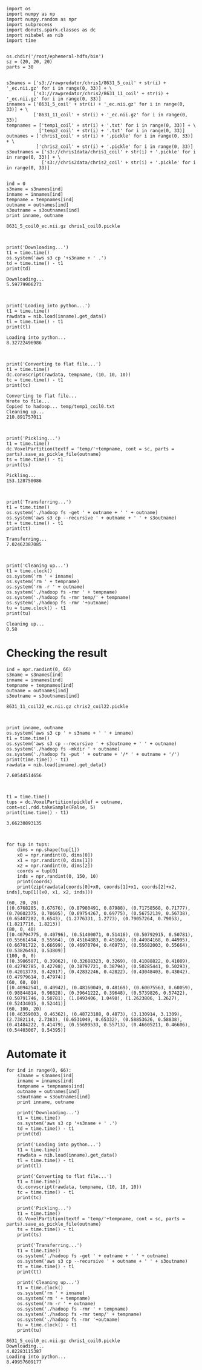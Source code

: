 

    import os
    import numpy as np
    import numpy.random as npr
    import subprocess
    import donuts.spark.classes as dc
    import nibabel as nib
    import time


    os.chdir('/root/ephemeral-hdfs/bin')
    sz = (20, 20, 20)
    parts = 30


    s3names = ['s3://rawpredator/chris1/8631_5_coil' + str(i) + '_ec.nii.gz' for i in range(0, 33)] + \
              ['s3://rawpredator/chris2/8631_11_coil' + str(i) + '_ec.nii.gz' for i in range(0, 33)]
    innames = ['8631_5_coil' + str(i) + '_ec.nii.gz' for i in range(0, 33)] + \
              ['8631_11_coil' + str(i) + '_ec.nii.gz' for i in range(0, 33)]
    tempnames = ['temp1_coil' + str(i) + '.txt' for i in range(0, 33)] + \
                ['temp2_coil' + str(i) + '.txt' for i in range(0, 33)]
    outnames = ['chris1_coil' + str(i) + '.pickle' for i in range(0, 33)] + \
               ['chris2_coil' + str(i) + '.pickle' for i in range(0, 33)]
    s3outnames = ['s3://chris1data/chris1_coil' + str(i) + '.pickle' for i in range(0, 33)] + \
                 ['s3://chris2data/chris2_coil' + str(i) + '.pickle' for i in range(0, 33)]


    ind = 0
    s3name = s3names[ind]
    inname = innames[ind]
    tempname = tempnames[ind]
    outname = outnames[ind]
    s3outname = s3outnames[ind]
    print inname, outname

    8631_5_coil0_ec.nii.gz chris1_coil0.pickle



    print('Downloading...')
    t1 = time.time()
    os.system('aws s3 cp '+s3name + ' .')
    td = time.time() - t1
    print(td)

    Downloading...
    5.59779906273



    print('Loading into python...')
    t1 = time.time()
    rawdata = nib.load(inname).get_data()
    tl = time.time() - t1
    print(tl)

    Loading into python...
    8.32722496986



    print('Converting to flat file...')
    t1 = time.time()
    dc.convscript(rawdata, tempname, (10, 10, 10))
    tc = time.time() - t1
    print(tc)

    Converting to flat file...
    Wrote to file...
    Copied to hadoop... temp/temp1_coil0.txt
    Cleaning up...
    210.891757011



    print('Pickling...')
    t1 = time.time()
    dc.VoxelPartition(textf = 'temp/'+tempname, cont = sc, parts = parts).save_as_pickle_file(outname)
    ts = time.time() - t1
    print(ts)

    Pickling...
    153.128750086



    print('Transferring...')
    t1 = time.time()
    os.system('./hadoop fs -get ' + outname + ' ' + outname)
    os.system('aws s3 cp --recursive ' + outname + ' ' + s3outname)
    tt = time.time() - t1
    print(tt)

    Transferring...
    7.02462387085



    print('Cleaning up...')
    t1 = time.clock()
    os.system('rm ' + inname)
    os.system('rm ' + tempname)
    os.system('rm -r ' + outname)
    os.system('./hadoop fs -rmr ' + tempname)
    os.system('./hadoop fs -rmr temp/' + tempname)
    os.system('./hadoop fs -rmr '+outname)
    tu = time.clock() - t1
    print(tu)

    Cleaning up...
    0.58


# Checking the result


    ind = npr.randint(0, 66)
    s3name = s3names[ind]
    inname = innames[ind]
    tempname = tempnames[ind]
    outname = outnames[ind]
    s3outname = s3outnames[ind]

    8631_11_coil22_ec.nii.gz chris2_coil22.pickle



    print inname, outname
    os.system('aws s3 cp ' + s3name + ' ' + inname)
    t1 = time.time()
    os.system('aws s3 cp --recursive ' + s3outname + ' ' + outname)
    os.system('./hadoop fs -mkdir ' + outname)
    os.system('./hadoop fs -put ' + outname + '/* ' + outname + '/')
    print(time.time() - t1)
    rawdata = nib.load(inname).get_data()

    7.60544514656



    t1 = time.time()
    tups = dc.VoxelPartition(picklef = outname, cont=sc).rdd.takeSample(False, 5)
    print(time.time() - t1)

    3.66230893135



    for tup in tups:
        dims = np.shape(tup[1])
        x0 = npr.randint(0, dims[0])
        x1 = npr.randint(0, dims[1])
        x2 = npr.randint(0, dims[2])
        coords = tup[0]
        inds = npr.randint(0, 150, 10)
        print(coords)
        print(zip(rawdata[coords[0]+x0, coords[1]+x1, coords[2]+x2, inds],tup[1][x0, x1, x2, inds]))

    (60, 20, 20)
    [(0.6768285, 0.67676), (0.87980491, 0.87988), (0.71758568, 0.71777), (0.70602375, 0.70605), (0.69754267, 0.69775), (0.56752139, 0.56738), (0.65407282, 0.6543), (1.2776331, 1.2773), (0.79057264, 0.79053), (1.8217716, 1.8213)]
    (80, 0, 40)
    [(0.40794775, 0.40796), (0.51400071, 0.51416), (0.50792915, 0.50781), (0.55661494, 0.55664), (0.45164883, 0.45166), (0.44984168, 0.44995), (0.66701722, 0.66699), (0.46970704, 0.46973), (0.55682003, 0.55664), (0.53826493, 0.53809)]
    (100, 0, 0)
    [(0.39065871, 0.39062), (0.32688323, 0.3269), (0.41088822, 0.41089), (0.42792785, 0.42798), (0.38797721, 0.38794), (0.50285441, 0.50293), (0.42013773, 0.42017), (0.42832246, 0.42822), (0.43048403, 0.43042), (0.47979614, 0.47974)]
    (60, 60, 60)
    [(0.40942541, 0.40942), (0.48160049, 0.48169), (0.60075563, 0.60059), (0.98844814, 0.98828), (0.39641222, 0.39648), (0.5739826, 0.57422), (0.50791746, 0.50781), (1.0493406, 1.0498), (1.2623806, 1.2627), (0.52434015, 0.52441)]
    (60, 100, 20)
    [(0.46359003, 0.46362), (0.48723188, 0.4873), (3.130914, 3.1309), (2.7382114, 2.7383), (0.6531049, 0.65332), (0.58853626, 0.58838), (0.41484222, 0.41479), (0.55699533, 0.55713), (0.46605211, 0.46606), (0.54403067, 0.54395)]


# Automate it


    for ind in range(0, 66):
        s3name = s3names[ind]
        inname = innames[ind]
        tempname = tempnames[ind]
        outname = outnames[ind]
        s3outname = s3outnames[ind]
        print inname, outname
    
        print('Downloading...')
        t1 = time.time()
        os.system('aws s3 cp '+s3name + ' .')
        td = time.time() - t1
        print(td)
    
        print('Loading into python...')
        t1 = time.time()
        rawdata = nib.load(inname).get_data()
        tl = time.time() - t1
        print(tl)
    
        print('Converting to flat file...')
        t1 = time.time()
        dc.convscript(rawdata, tempname, (10, 10, 10))
        tc = time.time() - t1
        print(tc)
    
        print('Pickling...')
        t1 = time.time()
        dc.VoxelPartition(textf = 'temp/'+tempname, cont = sc, parts = parts).save_as_pickle_file(outname)
        ts = time.time() - t1
        print(ts)
    
        print('Transferring...')
        t1 = time.time()
        os.system('./hadoop fs -get ' + outname + ' ' + outname)
        os.system('aws s3 cp --recursive ' + outname + ' ' + s3outname)
        tt = time.time() - t1
        print(tt)
    
        print('Cleaning up...')
        t1 = time.clock()
        os.system('rm ' + inname)
        os.system('rm ' + tempname)
        os.system('rm -r ' + outname)
        os.system('./hadoop fs -rmr ' + tempname)
        os.system('./hadoop fs -rmr temp/' + tempname)
        os.system('./hadoop fs -rmr '+outname)
        tu = time.clock() - t1
        print(tu)

    8631_5_coil0_ec.nii.gz chris1_coil0.pickle
    Downloading...
    4.82283115387
    Loading into python...
    8.49957609177


    
